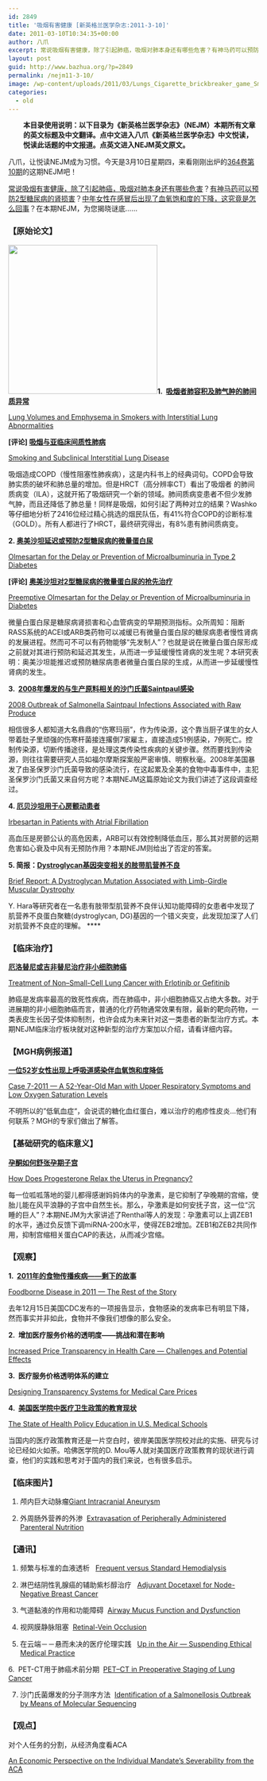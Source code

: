 ```yaml
---
id: 2849
title: '吸烟有害健康 [新英格兰医学杂志:2011-3-10]'
date: 2011-03-10T10:34:35+00:00
author: 八爪
excerpt: 常说吸烟有害健康，除了引起肺癌，吸烟对肺本身还有哪些危害？有神马药可以预防2型糖尿病的肾损害？中年女性在感冒后出现了血氧饱和度的下降，这究竟是怎么回事？在本期NEJM，为您揭晓谜底……
layout: post
guid: http://www.bazhua.org/?p=2849
permalink: /nejm11-3-10/
image: /wp-content/uploads/2011/03/Lungs_Cigarette_brickbreaker_game_Smoking_is_like_a_video_game-s530x530-139264-580-125x125.jpg
categories:
  - old
---
```

<p style="padding-left: 30px;">
  <strong>本目录使用说明：以下目录为《新英格兰医学杂志》（NEJM）本期所有文章的英文标题及中文翻译。点中文进入八爪《新英格兰医学杂志》中文悦读，悦读此话题的中文报道。点英文进入NEJM英文原文。</strong>
</p>

八爪，让悦读NEJM成为习惯。今天是3月10日星期四，来看刚刚出炉的<a href="http://www.nejm.org/toc/nejm/364/10" target="_self">364卷第10期</a>的这期NEJM吧！

[常说吸烟有害健康，除了引起肺癌，吸烟对肺本身还有哪些危害](http://www.bazhua.org/2011/03/lung-volumes-and-emphysema-in-smokers.html)？[有神马药可以预防2型糖尿病的肾损害](http://www.bazhua.org/2011/03/olmesartan.html)？[中年女性在感冒后出现了血氧饱和度的下降，这究竟是怎么回事](http://www.bazhua.org/2011/03/a-52-year-old-man-with-upper-respiratory-symptoms-and-low-oxygen-saturation-levels.html)？在本期NEJM，为您揭晓谜底……

### 【原始论文】

[<img class="alignright size-medium wp-image-2853" title="Lungs_Cigarette_brickbreaker_game_Smoking_is_like_a_video_game-s530x530-139264-580" src="/wp-content/uploads/2011/03/Lungs_Cigarette_brickbreaker_game_Smoking_is_like_a_video_game-s530x530-139264-580-300x300.jpg" alt="" width="300" height="300" srcset="/wp-content/uploads/2011/03/Lungs_Cigarette_brickbreaker_game_Smoking_is_like_a_video_game-s530x530-139264-580-300x300.jpg 300w, /wp-content/uploads/2011/03/Lungs_Cigarette_brickbreaker_game_Smoking_is_like_a_video_game-s530x530-139264-580-150x150.jpg 150w, /wp-content/uploads/2011/03/Lungs_Cigarette_brickbreaker_game_Smoking_is_like_a_video_game-s530x530-139264-580-125x125.jpg 125w, /wp-content/uploads/2011/03/Lungs_Cigarette_brickbreaker_game_Smoking_is_like_a_video_game-s530x530-139264-580.jpg 530w" sizes="(max-width: 300px) 100vw, 300px" />](/wp-content/uploads/2011/03/Lungs_Cigarette_brickbreaker_game_Smoking_is_like_a_video_game-s530x530-139264-580.jpg)**1.  [吸烟者肺容积及肺气肿的肺间质异常](http://www.bazhua.org/2011/03/lung-volumes-and-emphysema-in-smokers.html)**

[Lung Volumes and Emphysema in Smokers with Interstitial Lung Abnormalities](http://www.nejm.org/doi/full/10.1056/NEJMoa1007285)

**[评论] [吸烟与亚临床间质性肺病](http://www.bazhua.org/2011/03/lung-volumes-and-emphysema-in-smokers.html)**

[Smoking and Subclinical Interstitial Lung Disease](http://www.nejm.org/doi/full/10.1056/NEJMe1013966)

吸烟造成COPD（慢性阻塞性肺疾病），这是内科书上的经典词句。COPD会导致肺实质的破坏和肺总量的增加。但是HRCT（高分辨率CT）看出了吸烟者 的肺间质病变（ILA），这就开拓了吸烟研究一个新的领域。肺间质病变患者不但少发肺气肿，而且还降低了肺总量！同样是吸烟，如何引起了两种对立的结果？Washko等仔细地分析了2416位经过精心挑选的烟民队伍，有41%符合COPD的诊断标准（GOLD）。所有人都进行了HRCT，最终研究得出，有8%患有肺间质病变。

**2. [奥美沙坦延迟或预防2型糖尿病的微量蛋白尿](http://www.bazhua.org/2011/03/olmesartan.html)**

[Olmesartan for the Delay or Prevention of Microalbuminuria in Type 2 Diabetes](http://www.nejm.org/doi/full/10.1056/NEJMoa1007994)

**[评论] [奥美沙坦对2型糖尿病的微量蛋白尿的抢先治疗](http://www.bazhua.org/2011/03/olmesartan.html) [](http://www.nejm.org/doi/full/10.1056/NEJMe1014147)**

[Preemptive Olmesartan for the Delay or Prevention of Microalbuminuria in Diabetes](http://www.nejm.org/doi/full/10.1056/NEJMe1014147)

微量白蛋白尿是糖尿病肾损害和心血管病变的早期预测指标。众所周知：阻断RASS系统的ACEI或ARB类药物可以减缓已有微量白蛋白尿的糖尿病患者慢性肾病的发展进程。然而可不可以有药物能够“先发制人”？也就是说在微量白蛋白尿形成之前就对其进行预防和延迟其发生，从而进一步延缓慢性肾病的发生呢？本研究表明：奥美沙坦能推迟或预防糖尿病患者微量白蛋白尿的生成，从而进一步延缓慢性肾病的发生。

**3.  [2008年爆发的与生产原料相关的沙门氏菌Saintpaul感染](http://www.bazhua.org/2011/03/outbreak-of-salmonella-saintpaul-infections.html)**

[2008 Outbreak of Salmonella Saintpaul Infections Associated with Raw Produce](http://www.nejm.org/doi/full/10.1056/NEJMoa1005741)

相信很多人都知道大名鼎鼎的“伤寒玛丽”，作为传染源，这个靠当厨子谋生的女人带着肚子里顽强的伤寒杆菌接连撂倒7家雇主，直接造成51例感染，7例死亡。控制传染源，切断传播途径，是处理这类传染性疾病的关键步骤。然而要找到传染源，则往往需要研究人员如福尔摩斯探案般严密审慎、明察秋毫。2008年美国暴 发了由圣保罗沙门氏菌导致的感染流行，在这起累及全美的食物中毒事件中，主犯圣保罗沙门氏菌又来自何方呢？本期NEJM这篇原始论文为我们讲述了这段调查经过。

****4. [厄贝沙坦用于心房颤动患者](http://www.bazhua.org/2011/03/irbesartan-atrial-fibrillation.html)****

[Irbesartan in Patients with Atrial Fibrillation](http://www.nejm.org/doi/full/10.1056/NEJMoa1008816)

高血压是房颤公认的高危因素，ARB可以有效控制降低血压，那么其对房颤的远期危害如心衰及中风有无预防作用？本期NEJM则给出了否定的答案。

****5. 简报：[Dystroglycan基因突变相关的肢带肌营养不良](http://www.bazhua.org/2011/03/muscular-dystrophy.html)****

[Brief Report: A Dystroglycan Mutation Associated with Limb-Girdle Muscular Dystrophy](http://www.nejm.org/doi/full/10.1056/NEJMoa1006939)

Y. Hara等研究者在一名患有肢带型肌营养不良伴认知功能障碍的女患者中发现了肌营养不良蛋白聚糖(dystroglycan, DG)基因的一个错义突变，此发现加深了人们对肌营养不良症的理解。 ****

### ****【临床治疗】****

****[厄洛替尼或吉非替尼治疗非小细胞肺癌](http://www.bazhua.org/2011/03/egfr_therapy_of_nsclc.html)****

[Treatment of Non–Small-Cell Lung Cancer with Erlotinib or Gefitinib](http://www.nejm.org/doi/full/10.1056/NEJMct0807960)

肺癌是发病率最高的致死性疾病，而在肺癌中，非小细胞肺癌又占绝大多数。对于进展期的非小细胞肺癌而言，普通的化疗药物通常效果有限，最新的靶向药物，一类表皮生长因子受体抑制剂，也许会成为未来针对这一类患者的新型治疗方式。本期NEJM临床治疗板块就对这种新型的治疗方案加以介绍，请看详细内容。

### ****【MGH病例报道】****

****[一位52岁女性出现上呼吸道感染伴血氧饱和度降低](http://www.bazhua.org/2011/03/a-52-year-old-man-with-upper-respiratory-symptoms-and-low-oxygen-saturation-levels.html)****

[Case 7-2011 — A 52-Year-Old Man with Upper Respiratory Symptoms and Low Oxygen Saturation Levels](http://www.nejm.org/doi/full/10.1056/NEJMcpc1013923)

不明所以的”低氧血症“，会说谎的糖化血红蛋白，难以治疗的疱疹性皮炎&#8230;他们有何联系？MGH的专家们做出了解答。

### ****【基础研究的临床意义】****

****[孕酮如何舒张孕期子宫](http://www.bazhua.org/2011/03/progesterone-contraction.html)****

[How Does Progesterone Relax the Uterus in Pregnancy?](http://www.nejm.org/doi/full/10.1056/NEJMcibr1100071)

每一位呱呱落地的婴儿都得感谢妈妈体内的孕激素，是它抑制了孕晚期的宫缩，使胎儿能在风平浪静的子宫中自然生长。那么，孕激素是如何安抚子宫，这一位“沉睡的巨人”？本期NEJM为大家讲述了Renthal等人的发现：孕激素可以上调ZEB1的水平，通过负反馈下调miRNA-200水平，使得ZEB2增加。ZEB1和ZEB2共同作用，抑制宫缩相关蛋白CAP的表达，从而减少宫缩。

### ****【观察】****

****1.  [2011年的食物传播疾病——剩下的故事](http://www.bazhua.org/2011/03/foodborne-disease.html)****

[Foodborne Disease in 2011 — The Rest of the Story](http://www.nejm.org/doi/full/10.1056/NEJMp1010907)

去年12月15日美国CDC发布的一项报告显示，食物感染的发病率已有明显下降，然而事实并非如此，食物并不像我们想像的那么安全。

****2.  增加医疗服务价格的透明度——挑战和潜在影响****

[Increased Price Transparency in Health Care — Challenges and Potential Effects](http://www.nejm.org/doi/full/10.1056/NEJMp1100041)

****3.  医疗服务价格透明体系的建立****

[Designing Transparency Systems for Medical Care Prices](http://www.nejm.org/doi/full/10.1056/NEJMp1100540)

****4.  [美国医学院中医疗卫生政策的教育现状](http://www.bazhua.org/2011/03/health-policy-education.html)****

[The State of Health Policy Education in U.S. Medical Schools](http://www.nejm.org/doi/full/10.1056/NEJMp1101603)

当国内的医疗政策教育还是一片空白时，彼岸美国医学院校对此的实施、研究与讨论已经如火如荼。哈佛医学院的D. Mou等人就对美国医疗政策教育的现状进行调查，他们的实践和思考对于国内的我们来说，也有很多启示。

### ****【临床图片】****

1. 颅内巨大动脉瘤[Giant Intracranial Aneurysm](http://www.nejm.org/doi/full/10.1056/NEJMicm1008509)

2. 外周肠外营养的外渗  [Extravasation of Peripherally Administered Parenteral Nutrition](http://www.nejm.org/doi/full/10.1056/NEJMicm1006399)

### ****【通讯】****

1. 频繁与标准的血液透析   [Frequent versus Standard Hemodialysis](http://www.nejm.org/doi/full/10.1056/NEJMc1100105)

2. 淋巴结阴性乳腺癌的辅助紫杉醇治疗   [Adjuvant Docetaxel for Node-Negative Breast Cancer](http://www.nejm.org/doi/full/10.1056/NEJMc1100069)

3. 气道黏液的作用和功能障碍  [Airway Mucus Function and Dysfunction](http://www.nejm.org/doi/full/10.1056/NEJMc1014719)

4. 视网膜静脉阻塞  [Retinal-Vein Occlusion](http://www.nejm.org/doi/full/10.1056/NEJMc1014381)

5. 在云端－－悬而未决的医疗伦理实践   [Up in the Air — Suspending Ethical Medical Practice](http://www.nejm.org/doi/full/10.1056/NEJMc1100731)

6.  PET-CT用于肺癌术前分期  [PET–CT in Preoperative Staging of Lung Cancer](http://www.nejm.org/doi/full/10.1056/NEJMc1012974)

7. 沙门氏菌爆发的分子测序方法  [Identification of a Salmonellosis Outbreak by Means of Molecular Sequencing](http://www.nejm.org/doi/full/10.1056/NEJMc1100443)

### ****【观点】****

对个人任务的分割，从经济角度看ACA [](http://www.nejm.org/doi/full/10.1056/NEJMpv1101519)

[An Economic Perspective on the Individual Mandate&#8217;s Severability from the ACA](http://www.nejm.org/doi/full/10.1056/NEJMpv1101519)
